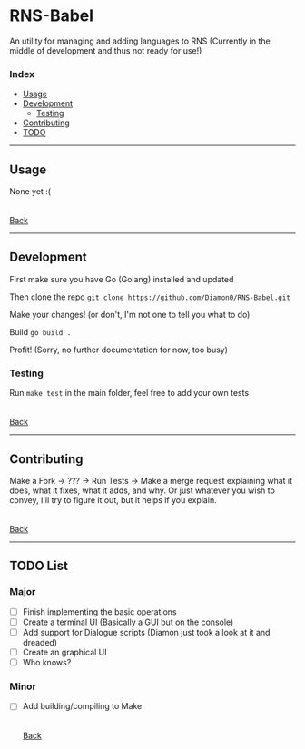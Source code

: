 # RNS-Babel
An utility for managing and adding languages to RNS
(Currently in the middle of development and thus not ready for use!)

### Index
* [Usage](#usage)
* [Development](#development)
  - [Testing](#testing)
* [Contributing](#contributing)
* [TODO](#todo-list)

---
## Usage
None yet :(
\
\
\
[Back](#index)

---
## Development
First make sure you have Go (Golang) installed and updated

Then clone the repo
`git clone https://github.com/Diamon0/RNS-Babel.git`

Make your changes! (or don't, I'm not one to tell you what to do)

Build
`go build .`

Profit!
(Sorry, no further documentation for now, too busy)


### Testing
Run `make test` in the main folder, feel free to add your own tests
\
\
\
[Back](#index)

---
## Contributing
Make a Fork -> ??? -> Run Tests -> Make a merge request explaining what it does, what it fixes, what it adds, and why. Or just whatever you wish to convey, I'll try to figure it out, but it helps if you explain.
\
\
\
[Back](#index)

---
## TODO List
### Major
- [ ] Finish implementing the basic operations
- [ ] Create a terminal UI (Basically a GUI but on the console)
- [ ] Add support for Dialogue scripts (Diamon just took a look at it and dreaded)
- [ ] Create an graphical UI
- [ ] Who knows?
### Minor
- [ ] Add building/compiling to Make
\
\
\
[Back](#index)
